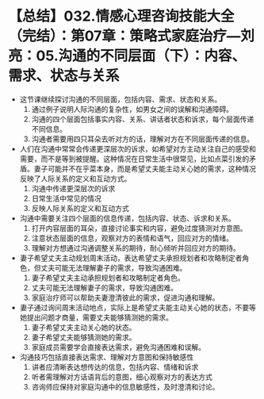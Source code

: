 # 【总结】032.情感心理咨询技能大全（完结）：第07章：策略式家庭治疗—刘亮：05.沟通的不同层面（下）：内容、需求、状态与关系

-   这节课继续探讨沟通的不同层面，包括内容、需求、状态和关系。
    1.  通过例子说明人际沟通的复杂性，如男女之间的误解和沟通障碍。
    2.  沟通的四个层面包括事实内容、关系、讲话者状态和诉求，每个层面传递不同信息。
    3.  沟通者需要用四只耳朵去听对方的话，理解对方在不同层面传递的信息。
-   人们在沟通中常常会传递更深层次的诉求，如希望对方主动关注自己的感受和需要，而不是等到被提醒。这种情况在日常生活中很常见，比如点菜引发的矛盾。妻子可能并不在乎菜本身，而是希望丈夫能主动关心她的需求，这种情况反映了人际关系的定义和互动方式。
    1.  沟通中传递更深层次的诉求
    2.  日常生活中常见的情况
    3.  反映人际关系的定义和互动方式
-   沟通中需要关注四个层面的信息传递，包括内容、状态、诉求和关系。
    1.  打开内容层面的耳朵，直接讨论事实和内容，避免过度猜测对方意图。
    2.  注意状态层面的信息，观察对方的表情和语气，回应对方的情绪。
    3.  理解对方想通过沟通调整关系的期待，耐心倾听并回应对方的期待。
-   妻子希望丈夫主动规划周末活动，表达希望丈夫承担规划者和攻略制定者角色，但丈夫可能无法理解妻子的需求，导致沟通困难。
    1.  妻子希望丈夫主动承担规划者和攻略制定者角色。
    2.  丈夫可能无法理解妻子的需求，导致沟通困难。
    3.  家庭治疗师可以帮助夫妻澄清彼此的需求，促进沟通和理解。
-   妻子通过询问周末活动地点，实际上是希望丈夫能主动关心她的状态，不要等她提出问题才商量，需要丈夫能够猜测她的需求。
    1.  妻子希望丈夫主动关心她的状态。
    2.  妻子希望丈夫能够猜测她的需求。
    3.  家庭成员需要学会直接表达需求，避免沟通困难和误解。
-   沟通技巧包括直接表达需求、理解对方意图和保持敏感性
    1.  讲者应清晰表达想传达的信息，包括内容、情绪和诉求
    2.  听者需理解对方话语背后的意图，细心观察对方的表达方式
    3.  咨询师应保持对家庭沟通中的信息敏感性，及时澄清和讨论。